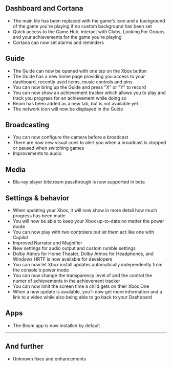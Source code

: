 ## Dashboard and Cortana
- The main tile has been replaced with the game's icon and a background of the game you're playing if no custom background has been set
- Quick access to the Game Hub, interact with Clubs, Looking For Groups and your achievements for the game you're playing
- Cortana can now set alarms and reminders

## Guide
- The Guide can now be opened with one tap on the Xbox button
- The Guide has a new home page providing you access to your dashboard, recently used items, music controls and pins
- You can now bring up the Guide and press "X" or "Y" to record
- You can now show an achievement tracker which allows you to play and track you progress for an achievement while doing so
- Beam has been added as a new tab, but is not available yet
- The network icon will now be displayed in the Guide

## Broadcasting
- You can now configure the camera before a broadcast
- There are now new visual cues to alert you when a broadcast is stopped or paused when switching games
- Improvements to audio

## Media
- Blu-ray player bitstream passthrough is now supported in beta

## Settings & behavior
- When updating your Xbox, it will now show in more detail how much progress has been made
- You will now be able to keep your Xbox up-to-date no matter the power mode
- You can now play with two controlers but let them act like one with Copilot
- Improved Narrator and Magnifier
- New settings for audio output and custom rumble settings
- Dolby Atmos for Home Theater, Dolby Atmos for Headphones, and Windows HRTF is now available for developers
- You can now let Xbox install updates automatically independently from the console's power mode
- You can now change the transparency level of and the control the numer of achievements in the achievement tracker
- You can now limit the screen time a child gets on their Xbox One
- When a new update is available, you'll now get more information and a link to a video while also being able to go back to your Dashboard

## Apps
- The Beam app is now installed by default

---------

## And further
- Unknown fixes and enhancements